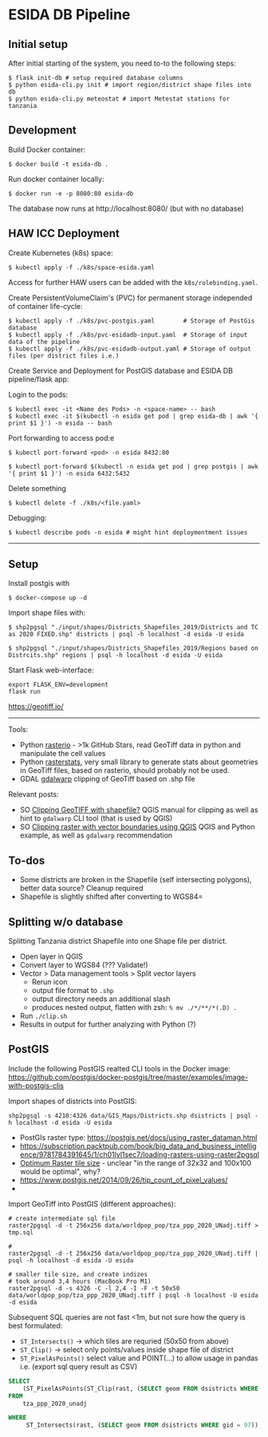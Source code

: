 # ESIDA DB Pipeline




## Initial setup

After initial starting of the system, you need to-to the following steps:

    $ flask init-db # setup required database columns
    $ python esida-cli.py init # import region/district shape files into db
    $ python esida-cli.py meteostat # import Metestat stations for tanzania

## Development

Build Docker container:

    $ docker build -t esida-db .

Run docker container locally:

    $ docker run -e -p 8080:80 esida-db

The database now runs at http://localhost:8080/ (but with no database)


## HAW ICC Deployment

Create Kubernetes (k8s) space:

    $ kubectl apply -f ./k8s/space-esida.yaml

Access for further HAW users can be added with the `k8s/rolebinding.yaml`.

Create PersistentVolumeClaim's (PVC) for permanent storage independed of container life-cycle:

    $ kubectl apply -f ./k8s/pvc-postgis.yaml        # Storage of PostGis database
    $ kubectl apply -f ./k8s/pvc-esidadb-input.yaml  # Storage of input data of the pipeline
    $ kubectl apply -f ./k8s/pvc-esidadb-output.yaml # Storage of output files (per district files i.e.)

Create Service and Deployment for PostGIS database and ESIDA DB pipeline/flask app:


Login to the pods:

    $ kubectl exec -it <Name des Pods> -n <space-name> -- bash
    $ kubectl exec -it $(kubectl -n esida get pod | grep esida-db | awk '{ print $1 }') -n esida -- bash

Port forwarding to access pod:e

    $ kubectl port-forward <pod> -n esida 8432:80

    $ kubectl port-forward $(kubectl -n esida get pod | grep postgis | awk '{ print $1 }') -n esida 6432:5432


Delete something

    $ kubectl delete -f ./k8s/<file.yaml>

Debugging:

    $ kubectl describe pods -n esida # might hint deploymentment issues

---

## Setup

Install postgis with

    $ docker-compose up -d

Import shape files with:

    $ shp2pgsql "./input/shapes/Districts_Shapefiles_2019/Districts and TC as 2020 FIXED.shp" districts | psql -h localhost -d esida -U esida

    $ shp2pgsql "./input/shapes/Districts_Shapefiles_2019/Regions based on Distrcits.shp" regions | psql -h localhost -d esida -U esida



Start Flask web-interface:

    export FLASK_ENV=development
    flask run


https://geotiff.io/


----

Tools:

- Python [rasterio](https://rasterio.readthedocs.io/en/latest/api/index.html) - >1k GitHub Stars, read GeoTiff data in python and manipulate the cell values
- Python [rasterstats](https://pythonhosted.org/rasterstats/), very small library to generate stats about geometries in GeoTiff files, based on rasterio, should probably not be used.
- GDAL [gdalwarp](https://gdal.org/programs/gdalwarp.html) clipping of GeoTiff based on .shp file

Relevant posts:

- SO [Clipping GeoTIFF with shapefile?](https://gis.stackexchange.com/questions/297088/clipping-geotiff-with-shapefile) QGIS manual for clipping as well as hint to `gdalwarp` CLI tool (that is used by QGIS)
- SO [Clipping raster with vector boundaries using QGIS](https://gis.stackexchange.com/questions/10117/clipping-raster-with-vector-boundaries-using-qgis) QGIS and Python example, as well as `gdalwarp` recommendation



## To-dos

- Some districts are broken in the Shapefile (self intersecting polygons), better data source? Cleanup required
- Shapefile is slightly shifted after converting to WGS84=






## Splitting w/o database

Splitting Tanzania district Shapefile into one Shape file per district.

- Open layer in QGIS
- Convert layer to WGS84 (??? Validate!)
- Vector > Data management tools > Split vector layers
    - Rerun icon
    - output file format to `.shp`
    - output directory needs an additional slash
    - produces nested output, flatten with zsh: `% mv ./*/**/*(.D) .`
- Run `./clip.sh`
- Results in output for further analyzing with Python (?)


## PostGIS


Include the following PostGIS realted CLI tools in the Docker image: https://github.com/postgis/docker-postgis/tree/master/examples/image-with-postgis-clis


Import shapes of districts into PostGIS:

    shp2pgsql -s 4210:4326 data/GIS_Maps/Districts.shp dsistricts | psql -h localhost -d esida -U esida


- PostGIs raster type: https://postgis.net/docs/using_raster_dataman.html
- https://subscription.packtpub.com/book/big_data_and_business_intelligence/9781784391645/1/ch01lvl1sec7/loading-rasters-using-raster2pgsql
- [Optimum Raster tile size](https://gis.stackexchange.com/questions/300887/optimum-raster-tile-size) - unclear "in the range of 32x32 and 100x100 would be optimal", why?
- https://www.postgis.net/2014/09/26/tip_count_of_pixel_values/
-

Import GeoTiff into PostGIS (different approaches):

    # create intermediate sql file
    raster2pgsql -d -t 256x256 data/worldpop_pop/tza_ppp_2020_UNadj.tiff > tmp.sql

    #
    raster2pgsql -d -t 256x256 data/worldpop_pop/tza_ppp_2020_UNadj.tiff | psql -h localhost -d esida -U esida

    # smaller tile size, and create indizes
    # took around 3,4 hours (MacBook Pro M1)
    raster2pgsql -d -s 4326 -C -l 2,4 -I -F -t 50x50 data/worldpop_pop/tza_ppp_2020_UNadj.tiff | psql -h localhost -U esida -d esida

Subsequent SQL queries are not fast <1m, but not sure how the query is best formulated:

- `ST_Intersects()` -> which tiles are requried (50x50 from above)
- `ST_Clip()` -> select only points/values inside shape file of district
- `ST_PixelAsPoints()` select value and POINT(…) to allow usage in pandas i.e. (export sql query result as CSV)

```sql
SELECT
	(ST_PixelAsPoints(ST_Clip(rast, (SELECT geom FROM dsistricts WHERE gid = 97), 1))).*
FROM
	tza_ppp_2020_unadj

WHERE
	 ST_Intersects(rast, (SELECT geom FROM dsistricts WHERE gid = 97));
```

